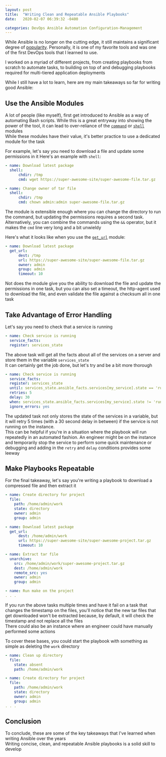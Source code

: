 ```yaml
---
layout: post
title:  "Writing Clean and Repeatable Ansible Playbooks"
date:   2020-02-07 06:39:32 -0400

categories: DevOps Ansible Automation Configuration-Management
---
```


While Ansible is no longer on the cutting edge, it still maintains a significant degree of [popularity][stack-overflow]. Personally, it is one of my favorite tools and was one of the first DevOps tools that I learned to use.     

I worked on a myriad of different projects, from creating playbooks from scratch to automate tasks, to building on top of and debugging playbooks required for multi-tiered application deployments

While I still have a lot to learn, here are my main takeaways so far for writing good Ansible:

## Use the Ansible Modules

A lot of people (like myself), first get introduced to Ansible as a way of automating Bash scripts. While this is a great entryway into showing the power of the tool, it can lead to over-reliance of the [`command`][ansible-command] or [`shell`][ansible-shell] modules     
While these modules have their value, it's better practice to use a dedicated module for the task       

For example, let's say you need to download a file and update some permissions in it
Here's an example with `shell`:

```yaml
- name: Download latest package
  shell:
      chdir: /tmp
      cmd: wget https://super-awesome-site/super-awesome-file.tar.gz

- name: Change owner of tar file
  shell:
      chdir: /tmp
      cmd: chown admin:admin super-awesome-file.tar.gz
```

The module is extensible enough where you can change the directory to run the command, but updating the permissions requires a second task. Alternatively, you can combine the commands using the `&&` operator, but it makes the `cmd` line very long and a bit unwieldy

Here's what it looks like when you use the [`get_url`][ansible-get-url] module:

```yaml
- name: Download latest package
  get_url:
      dest: /tmp
      url: https://super-awesome-site/super-awesome-file.tar.gz
      owner: admin
      group: admin
      timeout: 10
```

Not does the module give you the ability to download the file and update the permissions in one task, but you can also set a timeout, the http-agent used to download the file, and even validate the file against a checksum all in one task

## Take Advantage of Error Handling

Let's say you need to check that a service is running

```yaml
- name: Check service is running
  service_facts:
  register: services_state
```

The above task will get all the facts about all of the services on a server and store them in the variable `services_state`    
It can certainly get the job done, but let's try and be a bit more thorough

```yaml
- name: Check service is running
  service_facts:
  register: services_state
  until: services_state.ansible_facts.services[my_service].state == 'running'
  retries: 5
  delay: 30
  when: services_state.ansible_facts.services[my_service].state != 'running'
  ignore_errors: yes
```

The updated task not only stores the state of the services in a variable, but it will retry 5 times (with a 30 second delay in between) if the service is not running on the instance.    
This can be helpful if you're in a situation where the playbook will run repeatedly in an automated fashion. An engineer might be on the instance and temporarily stop the service to perform some quick maintenance or debugging and adding in the `retry` and `delay` conditions provides some leeway

## Make Playbooks Repeatable

For the final takeaway, let's say you're writing a playbook to download a compressed file and then extract it

```yaml
- name: Create directory for project
  file:
    path: /home/admin/work
    state: directory
    owner: admin
    group: admin

- name: Download latest package
  get_url:
      dest: /home/admin/work
      url: https://super-awesome-site/super-awesome-project.tar.gz
      timeout: 10

- name: Extract tar file
  unarchive:
    src: /home/admin/work/super-awesome-project.tar.gz
    dest: /home/admin/work
    remote_src: yes
    owner: admin
    group: admin

- name: Run make on the project
. . .
```

If you run the above tasks multiple times and have it fail on a task that changes the timestamp on the files, you'll notice that the new tar files that get downloaded won't be extracted because, by default, it will check the timestamp and not replace all the files     
There could also be an instance where an engineer could have manually performed some actions    

To cover these bases, you could start the playbook with something as simple as deleting the `work` directory

```yaml
- name: Clean up directory
  file:
    state: absent
    path: /home/admin/work

- name: Create directory for project
  file:
    path: /home/admin/work
    state: directory
    owner: admin
    group: admin
. . . 
```

## Conclusion
To conclude, these are some of the key takeaways that I've learned when writing Ansible over the years    
Writing concise, clean, and repeatable Ansible playbooks is a solid skill to develop

[stack-overflow]: https://insights.stackoverflow.com/survey/2019#technology-_-other-frameworks-libraries-and-tools
[ansible-command]: https://docs.ansible.com/ansible/latest/modules/command_module.html#command-execute-commands-on-targets
[ansible-shell]: https://docs.ansible.com/ansible/latest/modules/shell_module.html
[ansible-get-url]: https://docs.ansible.com/ansible/latest/modules/get_url_module.html
